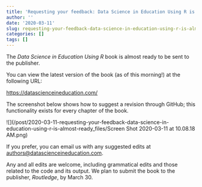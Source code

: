 ```yaml
---
title: 'Requesting your feedback: Data Science in Education Using R is almost ready!'
author: ''
date: '2020-03-11'
slug: requesting-your-feedback-data-science-in-education-using-r-is-almost-ready
categories: []
tags: []
---
```


The *Data Science in Education Using R* book is almost ready to be sent to the publisher.

You can view the latest version of the book (as of this morning!) at the following URL:

https://datascienceineducation.com/

The screenshot below shows how to suggest a revision through GitHub; this functionality exists for every chapter of the book.

![](/post/2020-03-11-requesting-your-feedback-data-science-in-education-using-r-is-almost-ready_files/Screen Shot 2020-03-11 at 10.08.18 AM.png)

If you prefer, you can email us with any suggested edits at authors@datascienceineducation.com.

Any and all edits are welcome, including grammatical edits and those related to the code and its output. We plan to submit the book to the publisher, *Routledge*, by March 30. 